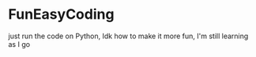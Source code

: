 # FunEasyCoding

just run the code on Python, Idk how to make it more fun, I'm still learning as I go
